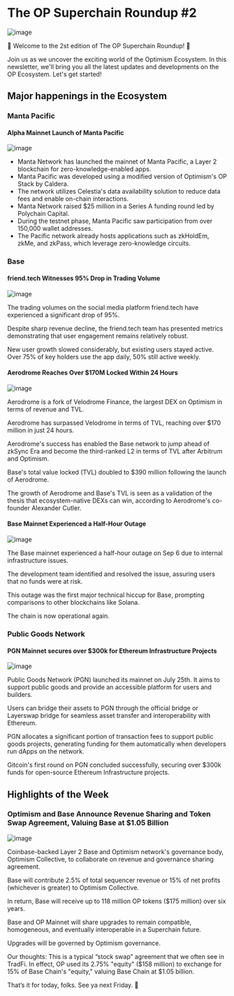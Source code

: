 # The OP Superchain Roundup #2
![image](https://github.com/The-OP-Superchain-Roundup/weekly-roundup/assets/147209458/011965cc-7ac0-4a14-8b2a-9e85252fa4fe)

🌟 Welcome to the 2st edition of The OP Superchain Roundup! 🌟

Join us as we uncover the exciting world of the Optimism Ecosystem. In this newsletter, we'll bring you all the latest updates and developments on the OP Ecosystem. Let's get started!

## Major happenings in the Ecosystem
### Manta Pacific
#### Alpha Mainnet Launch of Manta Pacific
![image](https://github.com/The-OP-Superchain-Roundup/weekly-roundup/assets/147209458/bd62c5a7-6a3d-4aff-9758-96e2745311ed)

- Manta Network has launched the mainnet of Manta Pacific, a Layer 2 blockchain for zero-knowledge-enabled apps.
- Manta Pacific was developed using a modified version of Optimism's OP Stack by Caldera.
- The network utilizes Celestia's data availability solution to reduce data fees and enable on-chain interactions.
- Manta Network raised $25 million in a Series A funding round led by Polychain Capital.
- During the testnet phase, Manta Pacific saw participation from over 150,000 wallet addresses.
- The Pacific network already hosts applications such as zkHoldEm, zkMe, and zkPass, which leverage zero-knowledge circuits.

### Base
#### friend.tech Witnesses 95% Drop in Trading Volume
![image](https://github.com/The-OP-Superchain-Roundup/weekly-roundup/assets/147209458/1e430a06-d032-4823-a9b4-e5acff124ead)

The trading volumes on the social media platform friend.tech have experienced a significant drop of 95%.

Despite sharp revenue decline, the friend.tech team has presented metrics demonstrating that user engagement remains relatively robust.

New user growth slowed considerably, but existing users stayed active. Over 75% of key holders use the app daily, 50% still active weekly. 

#### Aerodrome Reaches Over $170M Locked Within 24 Hours
![image](https://github.com/The-OP-Superchain-Roundup/weekly-roundup/assets/147209458/6fdcdf19-745c-4d85-afbf-577af5d328cd)


Aerodrome is a fork of Velodrome Finance, the largest DEX on Optimism in terms of revenue and TVL.

Aerodrome has surpassed Velodrome in terms of TVL, reaching over $170 million in just 24 hours.

Aerodrome's success has enabled the Base network to jump ahead of zkSync Era and become the third-ranked L2 in terms of TVL after Arbitrum and Optimism.

Base's total value locked (TVL) doubled to $390 million following the launch of Aerodrome.

The growth of Aerodrome and Base's TVL is seen as a validation of the thesis that ecosystem-native DEXs can win, according to Aerodrome's co-founder Alexander Cutler.

#### Base Mainnet Experienced a Half-Hour Outage
![image](https://github.com/The-OP-Superchain-Roundup/weekly-roundup/assets/147209458/2d8cb3f5-4159-4235-bdbf-5c105cc4a547)

The Base mainnet experienced a half-hour outage on Sep 6 due to internal infrastructure issues.

The development team identified and resolved the issue, assuring users that no funds were at risk.

This outage was the first major technical hiccup for Base, prompting comparisons to other blockchains like Solana.

The chain is now operational again.

### Public Goods Network
#### PGN Mainnet secures over $300k for Ethereum Infrastructure Projects
![image](https://github.com/The-OP-Superchain-Roundup/weekly-roundup/assets/147209458/57e957c7-85be-4b53-aace-524e87b2c4da)


Public Goods Network (PGN) launched its mainnet on July 25th. It aims to support public goods and provide an accessible platform for users and builders.

Users can bridge their assets to PGN through the official bridge or Layerswap bridge for seamless asset transfer and interoperability with Ethereum.

PGN allocates a significant portion of transaction fees to support public goods projects, generating funding for them automatically when developers run dApps on the network.

Gitcoin's first round on PGN concluded successfully, securing over $300k funds for open-source Ethereum Infrastructure projects.

## Highlights of the Week
### Optimism and Base Announce Revenue Sharing and Token Swap Agreement, Valuing Base at $1.05 Billion
![image](https://github.com/The-OP-Superchain-Roundup/weekly-roundup/assets/147209458/5f9a0a61-cf7a-48ac-827f-a9f3f525887d)

Coinbase-backed Layer 2 Base and Optimism network's governance body, Optimism Collective, to collaborate on revenue and governance sharing agreement.

Base will contribute 2.5% of total sequencer revenue or 15% of net profits (whichever is greater) to Optimism Collective.

In return, Base will receive up to 118 million OP tokens ($175 million) over six years.

Base and OP Mainnet will share upgrades to remain compatible, homogeneous, and eventually interoperable in a Superchain future.

Upgrades will be governed by Optimism governance.

Our thoughts: This is a typical “stock swap” agreement that we often see in TradFi. In effect, OP used its 2.75% "equity" ($158 million) to exchange for 15% of Base Chain's "equity," valuing Base Chain at $1.05 billion. 

That’s it for today, folks. See ya next Friday. 🧢
